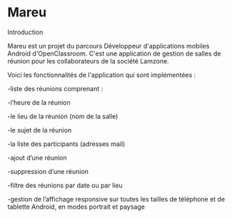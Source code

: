 # Mareu 

Introduction

Mareu est un projet  du parcours Développeur d'applications mobiles Android d'OpenClassroom.
C'est une  application de gestion de salles de réunion pour les collaborateurs de la société Lamzone.

Voici les fonctionnalités de l'application qui sont  implémentées :

-liste des réunions comprenant :

-l’heure  de la réunion

-le lieu de la réunion (nom de la salle)

-le sujet de la réunion

-la liste des participants (adresses mail)

-ajout d’une réunion

-suppression d’une réunion

-filtre des réunions par date ou par lieu

-gestion de l’affichage responsive sur toutes les tailles de téléphone et de tablette Android, en modes portrait et paysage


